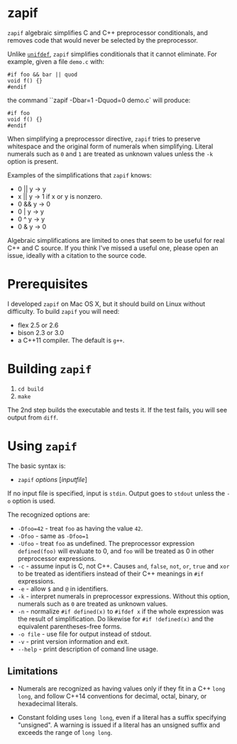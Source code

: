 # zapif
`zapif` algebraic simplifies C and C++ preprocessor conditionals, and removes code that would never be selected by the preprocessor.

Unlike [`unifdef`](http://dotat.at/prog/unifdef/), `zapif` simplifies conditionals that it cannot eliminate. For example, given a file `demo.c` with:
```
#if foo && bar || quod
void f() {}
#endif
```
the command ``zapif -Dbar=1 -Dquod=0 demo.c` will produce:
```
#if foo
void f() {}
#endif
```
When simplifying a preprocessor directive, `zapif` tries to preserve whitespace
and the original form of numerals when simplifying. Literal numerals such as
`0` and `1` are treated as unknown values unless the `-k` option is present.

Examples of the simplifications that `zapif` knows:
* 0 || y -> y
* x || y -> 1 if x or y is nonzero.
* 0 && y -> 0
* 0 | y -> y
* 0 ^ y -> y
* 0 & y -> 0

Algebraic simplifications are limited to ones that seem to be useful for real C++ and C source. If you think I've missed a useful one, please open an issue, ideally with a citation to the source code.

# Prerequisites

I developed `zapif` on Mac OS X, but it should build on Linux without
difficulty. To build `zapif` you will need:

* flex 2.5 or 2.6
* bison 2.3 or 3.0
* a C++11 compiler. The default is `g++`.

# Building `zapif`

1. `cd build`
2. `make`

The 2nd step builds the executable and tests it. If the test fails, you will see output from `diff`.

# Using `zapif`

The basic syntax is:
* `zapif` _options_ [_inputfile_]

If no input file is specified, input is `stdin`.
Output goes to `stdout` unless the `-o` option is used.

The recognized options are:

* `-Dfoo=42` - treat `foo` as having the value `42`.
* `-Dfoo` - same as `-Dfoo=1`
* `-Ufoo` - treat `foo` as undefined. The preprocessor expression `defined(foo)` will evaluate to 0, and `foo` will be treated as 0 in other preprocessor expressions.
* `-c` - assume input is C, not C++. Causes `and`, `false`, `not`, `or`, `true` and `xor` to be treated as identifiers instead of their C++ meanings in `#if` expressions.
* `-e` - allow `$` and `@` in identifiers.
* `-k` - interpret numerals in preprocessor expressions. Without this option, numerals such as `0` are treated as unknown values.
* `-n` - normalize `#if defined(x)` to `#ifdef x` if the whole expression was the result of simplification. Do likewise for `#if !defined(x)` and the equivalent parentheses-free forms.
* `-o file` - use file for output instead of stdout.
* `-v` - print version information and exit.
* `--help` - print description of comand line usage.

## Limitations

* Numerals are recognized as having values only if they fit in a C++ `long long`,
  and follow C++14 conventions for decimal, octal, binary, or hexadecimal literals.

* Constant folding uses `long long`, even if a literal has a suffix specifying "unsigned".
  A warning is issued if a literal has an unsigned suffix and exceeds the range of `long long`.
